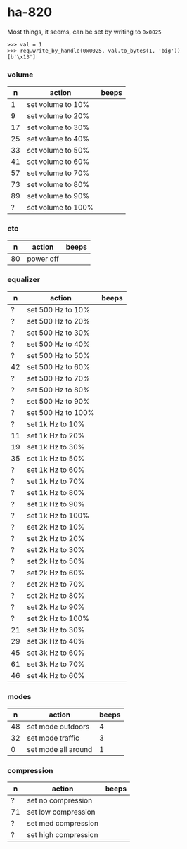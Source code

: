 # ha-820

Most things, it seems, can be set by writing to `0x0025`

```
>>> val = 1
>>> req.write_by_handle(0x0025, val.to_bytes(1, 'big'))
[b'\x13']
```

### volume

| n  | action               | beeps |
|----|----------------------|-------|
| 1  | set volume to 10%    |       |
| 9  | set volume to 20%    |       |
| 17 | set volume to 30%    |       |
| 25 | set volume to 40%    |       |
| 33 | set volume to 50%    |       |
| 41 | set volume to 60%    |       |
| 57 | set volume to 70%    |       |
| 73 | set volume to 80%    |       |
| 89 | set volume to 90%    |       |
| ?  | set volume to 100%   |       |

### etc

| n  | action               | beeps |
|----|----------------------|-------|
| 80 | power off            |       |

### equalizer

| n  | action               | beeps |
|----|----------------------|-------|
| ?  | set 500 Hz to 10%    |       |
| ?  | set 500 Hz to 20%    |       |
| ?  | set 500 Hz to 30%    |       |
| ?  | set 500 Hz to 40%    |       |
| ?  | set 500 Hz to 50%    |       |
| 42 | set 500 Hz to 60%    |       |
| ?  | set 500 Hz to 70%    |       |
| ?  | set 500 Hz to 80%    |       |
| ?  | set 500 Hz to 90%    |       |
| ?  | set 500 Hz to 100%   |       |
| ?  | set 1k Hz to 10%     |       |
| 11 | set 1k Hz to 20%     |       |
| 19 | set 1k Hz to 30%     |       |
| 35 | set 1k Hz to 50%     |       |
| ?  | set 1k Hz to 60%     |       |
| ?  | set 1k Hz to 70%     |       |
| ?  | set 1k Hz to 80%     |       |
| ?  | set 1k Hz to 90%     |       |
| ?  | set 1k Hz to 100%    |       |
| ?  | set 2k Hz to 10%     |       |
| ?  | set 2k Hz to 20%     |       |
| ?  | set 2k Hz to 30%     |       |
| ?  | set 2k Hz to 50%     |       |
| ?  | set 2k Hz to 60%     |       |
| ?  | set 2k Hz to 70%     |       |
| ?  | set 2k Hz to 80%     |       |
| ?  | set 2k Hz to 90%     |       |
| ?  | set 2k Hz to 100%    |       |
| 21 | set 3k Hz to 30%     |       |
| 29 | set 3k Hz to 40%     |       |
| 45 | set 3k Hz to 60%     |       |
| 61 | set 3k Hz to 70%     |       |
| 46 | set 4k Hz to 60%     |       |

### modes

| n  | action               | beeps |
|----|----------------------|-------|
| 48 | set mode outdoors    | 4     |
| 32 | set mode traffic     | 3     |
| 0  | set mode  all around | 1     |

### compression

| n  | action               | beeps |
|----|----------------------|-------|
| ?  | set no compression   |       |
| 71 | set low compression  |       |
| ?  | set med compression  |       |
| ?  | set high compression |       |
